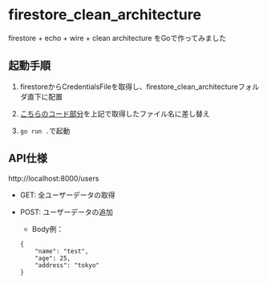 # firestore_clean_architecture
firestore + echo + wire + clean architecture をGoで作ってみました

## 起動手順

1. firestoreからCredentialsFileを取得し、firestore_clean_architectureフォルダ直下に配置

2. [こちらのコード部分](https://github.com/ryuto-imai/firestore_clean_architecture/blob/2bb8ce9f2c63de342ddd5a9efbdb4de3f460c909/drivers/database/firestore.go#L12)を上記で取得したファイル名に差し替え

3. `go run .`で起動

## API仕様

http://localhost:8000/users

- GET: 全ユーザーデータの取得

- POST: ユーザーデータの追加
    - Body例：
    ```
    {
        "name": "test",
        "age": 25,
        "address": "tokyo"
    }
    ```
